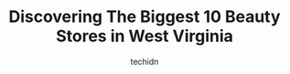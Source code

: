 ---
layout: ampstory
image: https://i0.wp.com/paketmu.com/wp-content/uploads/2023/06/sally-beauty-0-in-west-virginia-1686371431.jpeg?resize=640,853
author: techidn
featured: false
description: Explore the diverse Beauty Store scene in West Virginia, home to an incredible selection of 10 establishments catering to every taste. Whether youre in search of iconic favorites or undisco
title: Discovering The Biggest 10 Beauty Stores in West Virginia
cover:
   title: Discovering The Biggest 10 Beauty Stores in West Virginia
   subtitle: RICKPATE
   background: https://paketmu.com/wp-content/uploads/2023/06/sally-beauty-0-in-west-virginia-1686371431.jpeg

pages: 
 - layout: thirds
   top: <h1>#1 Ulta Beauty</h1>
   bottom: "<p>The staff is helpful and courteous... the restrooms are clean and large enough for a stroller to fit into... the merchandise is highly rated and numerous to choose from. </p>"
   background: https://paketmu.com/wp-content/uploads/2023/06/sally-beauty-1-in-west-virginia-1686371433.jpeg
   backgroundblur: true
 - layout: thirds
   top: <h1>#2 Bath & Body Works</h1>
   bottom: "<p>One of my favorite locations to shop. Love the candles and body care.  Have never had any issues with staff at the Bridgeport location. They are always sweet and helpful-</p>"
   background: https://paketmu.com/wp-content/uploads/2023/06/sally-beauty-2-in-west-virginia-1686371434.jpeg
   cta:
      link: https://paketmu.com/discovering-the-biggest-10-beauty-stores-in-west-virginia/
      text: Discovering The Biggest 10 Beauty Stores in West Virginia
 - layout: thirds
   top: <h1>#3 Beauty Plus</h1>
   bottom: "<p>My favorite place to go!!! I love the staff here, they make me feel like family. They help with finding anything I ask for even if they do not have it, they direct me to </p>"
   background: https://paketmu.com/wp-content/uploads/2023/06/sally-beauty-3-in-west-virginia-1686371434.jpeg
   cta:
      link: https://paketmu.com/discovering-the-biggest-10-beauty-stores-in-west-virginia/
      text: Discovering The Biggest 10 Beauty Stores in West Virginia
 - layout: thirds
   top: <h1>#4 Lulus Hair Barn & Beauty Supplies</h1>
   bottom: "<p>630 7th Ave, Huntington, WV 25701, United States</p>"
   background: https://images.unsplash.com/photo-1536745287225-21d689278fd1?ixlib=rb-4.0.3&ixid=MnwxMjA3fDB8MHxwaG90by1wYWdlfHx8fGVufDB8fHx8&auto=format&fit=crop&w=640&h=853&q=80
   cta:
      link: https://paketmu.com/discovering-the-biggest-10-beauty-stores-in-west-virginia/
      text: Discovering The Biggest 10 Beauty Stores in West Virginia
 - layout: thirds
   top: <h1>#5 Beauty & Wigs</h1>
   bottom: "<p>1347 Old Courthouse Square, Martinsburg, WV 25404, United States</p>"
   background: https://images.unsplash.com/photo-1527066579998-dbbae57f45ce?ixlib=rb-4.0.3&ixid=MnwxMjA3fDB8MHxwaG90by1wYWdlfHx8fGVufDB8fHx8&auto=format&fit=crop&w=640&h=853&q=80
   cta:
      link: https://paketmu.com/discovering-the-biggest-10-beauty-stores-in-west-virginia/
      text: Discovering The Biggest 10 Beauty Stores in West Virginia
 - layout: thirds
   top: <h1>#6 Eye Candy Beauty Supply</h1>
   bottom: "<p>208 Adams St, Fairmont, WV 26554, United States</p>"
   background: https://images.unsplash.com/photo-1608411404720-c8f0417bcdba?ixlib=rb-4.0.3&ixid=MnwxMjA3fDB8MHxwaG90by1wYWdlfHx8fGVufDB8fHx8&auto=format&fit=crop&w=640&h=853&q=80
   cta:
      link: https://paketmu.com/discovering-the-biggest-10-beauty-stores-in-west-virginia/
      text: Discovering The Biggest 10 Beauty Stores in West Virginia
 - layout: thirds
   top: <h1>#7 CosmoProf</h1>
   bottom: "<p>120 Thompson Dr, Bridgeport, WV 26330, United States</p>"
   background: https://images.unsplash.com/photo-1609083590460-7b8cc0ca65f8?ixlib=rb-4.0.3&ixid=MnwxMjA3fDB8MHxwaG90by1wYWdlfHx8fGVufDB8fHx8&auto=format&fit=crop&w=640&h=853&q=80
   cta:
      link: https://paketmu.com/discovering-the-biggest-10-beauty-stores-in-west-virginia/
      text: Discovering The Biggest 10 Beauty Stores in West Virginia
 - layout: thirds
   middle: Continue reading...
   background: https://images.unsplash.com/photo-1484589065579-248aad0d8b13?ixlib=rb-4.0.3&ixid=MnwxMjA3fDB8MHxwaG90by1wYWdlfHx8fGVufDB8fHx8&auto=format&fit=crop&w=640&h=853&q=80
   cta:
      link: https://paketmu.com/discovering-the-biggest-10-beauty-stores-in-west-virginia/
      text: Discovering The Biggest 10 Beauty Stores in West Virginia
      
---